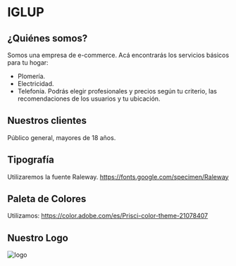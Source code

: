 # IGLUP 
## ¿Quiénes somos?
Somos una empresa de e-commerce. Acá encontrarás los servicios básicos para tu hogar:
* Plomería.
* Electricidad.
* Telefonía.
Podrás elegir profesionales y precios según tu criterio, las recomendaciones de los usuarios y tu ubicación.
 ## Nuestros clientes
Público general, mayores de 18 años.
## Tipografía
Utilizaremos la fuente Raleway.
https://fonts.google.com/specimen/Raleway
## Paleta de Colores
Utilizamos:
https://color.adobe.com/es/Prisci-color-theme-21078407
## Nuestro Logo
![logo](./logo.png)



